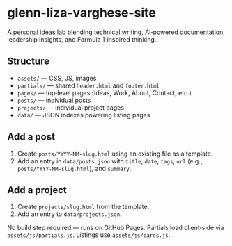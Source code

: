 # glenn-liza-varghese-site

A personal ideas lab blending technical writing, AI‑powered documentation, leadership insights, and Formula 1‑inspired thinking.

## Structure
- `assets/` — CSS, JS, images
- `partials/` — shared `header.html` and `footer.html`
- `pages/` — top‑level pages (Ideas, Work, About, Contact, etc.)
- `posts/` — individual posts
- `projects/` — individual project pages
- `data/` — JSON indexes powering listing pages

## Add a post
1. Create `posts/YYYY-MM-slug.html` using an existing file as a template.
2. Add an entry in `data/posts.json` with `title`, `date`, `tags`, `url` (e.g., `posts/YYYY-MM-slug.html`), and `summary`.

## Add a project
1. Create `projects/slug.html` from the template.
2. Add an entry to `data/projects.json`.

No build step required — runs on GitHub Pages. Partials load client‑side via `assets/js/partials.js`. Listings use `assets/js/cards.js`.
